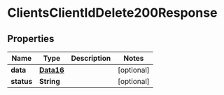 

# ClientsClientIdDelete200Response


## Properties

Name | Type | Description | Notes
------------ | ------------- | ------------- | -------------
**data** | [**Data16**](Data16.md) |  |  [optional]
**status** | **String** |  |  [optional]



